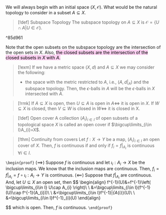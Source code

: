 We will always begin with an initial space $(X,\mathcal{O})$. What would be the natural topology to consider in a subset $A\subseteq X$.

>[!def] Subspace Topology
>The subspace topology on $A\subseteq X$ is $\mathcal{O}=\{ U\cap A | U\in \mathcal{O} \}$.

^85d961

Note that the open subsets on the subspace topology are the intersection of the open sets in $X$. Also, <mark style="background: #FFB8EBA6;">the closed subsets are the intersection of the closed subsets in $X$ with $A$.</mark> 
>[!exm]
>If we have a metric space $(X,d)$ and $A\subseteq X$ we may consider the following:
>- the space with the metric restricted to $A$, i.e., $(A,d|_{A})$ and the subspace topology. Then, the $\epsilon$-balls in $A$ will be the $\epsilon$-balls in $X$ intersected with $A$.

>[!rmk]
>If $A\subseteq X$ is open, then $U\subseteq A$ is open in $A\iff$ it is open in $X$. 
>If  $W\subseteq X$ is closed, then $V\subseteq W$ is closed in $W\iff$ it is closed in X.

>[!def] Open cover
>A collection $(A_{i})_{i\in I}$ of open subsets of a topological space $X$ is called an open cover if $\bigcup\limits_{i\in I}A_{i}=X$.

>[!thm] Continuity from covers
>Let $f:X\to Y$ be a map, $(A_{i})_{i\in I}$ an open cover of $X$. Then, $f$ is continuous if and only if $f_{i}=f|_{A_{i}}$ is continuous $\forall i\in I$.

`\begin{proof}`
$(\implies)$ Suppose $f$ is continuous and let $\iota_{i}:A_{i}\to X$ be the inclusion maps. We know that the inclusion maps are continuous. Then, $f_{i}=f|_{A_{i}}=f\circ\iota_{i}:A_{i}\to Y$ is continuous.
$(\impliedby)$ Suppose that $f|_{A_{i}}$ are continuous. And, let $U\subseteq X$ an open set, then
$$
\begin{align}
f^{-1}(U)&=f^{-1}\left( \bigcup\limits_{i\in I} U\cap A_{i} \right)\\ \\
&=\bigcup\limits_{i\in I}(f^{-1}(U)\cap f^{-1}(A_{i}))\\ \\
&=\bigcup\limits_{i\in I}f^{-1}|_{A_{i}}(U)\\ \\
&=\bigcup\limits_{i\in I}f^{-1}_{i}(U)
\end{align}

$$
which is open. Then, $f$ is continuous.
`\end{proof}`


